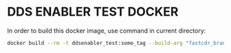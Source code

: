 # DDS ENABLER TEST DOCKER

In order to build this docker image, use command in current directory:

```sh
docker build --rm -t ddsenabler_test:some_tag --build-arg "fastcdr_branch=master" --build-arg "fastdds_branch=master" --build-arg "devutils_branch=main" --build-arg "ddspipe_branch=tmp/dds_enabler" --build-arg "ddsenabler_branch=CI" .
```
